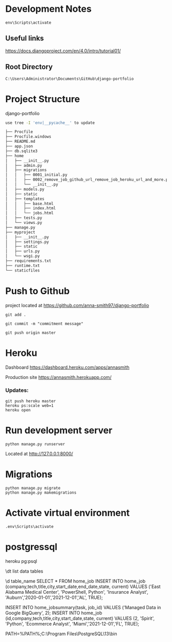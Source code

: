 # Development Notes
    env\Scripts\activate


## Useful links

https://docs.djangoproject.com/en/4.0/intro/tutorial01/

## Root Directory

    C:\Users\Administrator\Documents\GitHub\django-portfolio

# Project Structure

django-portfolio

```bash
use tree -I 'env|__pycache__' to update

├── Procfile
├── Procfile.windows
├── README.md
├── app.json
├── db.sqlite3
├── home
│   ├── __init__.py
│   ├── admin.py
│   ├── migrations
│   │   ├── 0001_initial.py
│   │   ├── 0002_remove_job_github_url_remove_job_heroku_url_and_more.py
│   │   └── __init__.py
│   ├── models.py
│   ├── static
│   ├── templates
│   │   ├── base.html
│   │   ├── index.html
│   │   └── jobs.html
│   ├── tests.py
│   └── views.py
├── manage.py
├── myproject
│   ├── __init__.py
│   ├── settings.py
│   ├── static
│   ├── urls.py
│   └── wsgi.py
├── requirements.txt
├── runtime.txt
└── staticfiles

```


# Push to Github
project located at https://github.com/anna-smith97/django-portfolio

    git add .

    git commit -m "commitment message"

    git push origin master


# Heroku
Dashboard https://dashboard.heroku.com/apps/annasmith

Production site https://annasmith.herokuapp.com/

### Updates:
    
    git push heroku master
    heroku ps:scale web=1
    heroku open

# Run development server
    python manage.py runserver

Located at http://127.0.0.1:8000/
    


# Migrations

    python manage.py migrate
    python manage.py makemigrations

# Activate virtual environment
    
    .env\Scripts\activate


# postgressql

heroku pg:psql

\dt
    list data tables

\d table_name
SELECT * FROM home_job
INSERT INTO home_job 
(company,tech,title,city,start_date,end_date,state, current) 
VALUES 
('East Alabama Medical Center', 'PowerShell, Python', 'Insurance Analyst', 'Auburn','2020-01-01','2021-12-01','AL', TRUE);

INSERT INTO home_jobsummary(task, job_id) VALUES ('Managed Data in Google BigQuery', 2);
INSERT INTO home_job (id,company,tech,title,city,start_date,state, current) VALUES (2, 'Spirit', 'Python', 'Ecommerce Analyst', 'Miami','2021-12-01','FL', TRUE);

PATH=%PATH%;C:\Program Files\PostgreSQL\13\bin

<div class="container py-3 ">
<div id="div1" class="fa fa-2xl"></div>
</div>

<script>
function filltemp() {
  var a;
  a = document.getElementById("div1");
  a.innerHTML = "&#xf2cb";;
  setTimeout(function () {
      a.innerHTML = "&#xf2ca;";
    }, 1000);
  setTimeout(function () {
      a.innerHTML = "&#xf2c9;";
    }, 2000);
  setTimeout(function () {
      a.innerHTML = "&#xf2c8;";
    }, 3000);
  setTimeout(function () {
      a.innerHTML = "&#xf2c7;";
    }, 4000);
}
filltemp();
setInterval(filltemp, 5000);
</script>